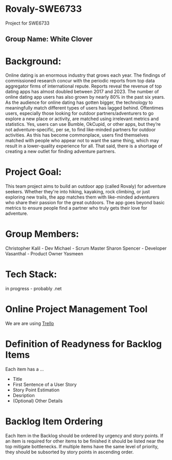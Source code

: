 # Rovaly-SWE6733
Project for SWE6733

## Group Name: White Clover
# Background:
Online dating is an enormous industry that grows each year. The findings of commissioned research concur with the periodic reports from top data aggregator firms of international repute. Reports reveal the revenue of top dating apps has almost doubled between 2017 and 2023. The number of online dating app users has also grown by nearly 80% in the past six years. As the audience for online dating has gotten bigger, the technology to meaningfully match different types of users has lagged behind. Oftentimes users, especially those looking for outdoor partners/adventurers to go explore a new place or activity, are matched using irrelevant metrics and statistics. Yes, users can use Bumble, OkCupid, or other apps, but they’re not adventure-specific, per se, to find like-minded partners for outdoor activities. As this has become commonplace, users find themselves matched with people who appear not to want the same thing, which may result in a lower-quality experience for all. That said, there is a shortage of creating a new outlet for finding adventure partners.
 
# Project Goal:
This team project aims to build an outdoor app (called Rovaly) for adventure seekers. Whether they're into hiking, kayaking, rock climbing, or just exploring new trails, the app matches them with like-minded adventurers who share their passion for the great outdoors. The app goes beyond basic metrics to ensure people find a partner who truly gets their love for adventure. 

# Group Members:
Christopher
Kalil - Dev
Michael - Scrum Master
Sharon
Spencer - Developer
Vasanthal - Product Owner
Yasmeen

# Tech Stack:
in progress - probably .net

# Online Project Management Tool
We are are using <a href="https://trello.com/b/vpFGW9uC/swe-6733" target="_blank">Trello</a>

# Definition of Readyness for Backlog Items
Each item has a ...
-  Title
-  First Sentence of a User Story
-  Story Point Estimation
-  Desription
-  (Optional) Other Details

# Backlog Item Ordering
Each Item in the Backlog should be ordered by urgency and story points. If an item is required for other items to be finished it should be listed near the top mitigate bottlenecks. If multiple items have the same level of priority, they should be subsorted by story points in ascending order.

